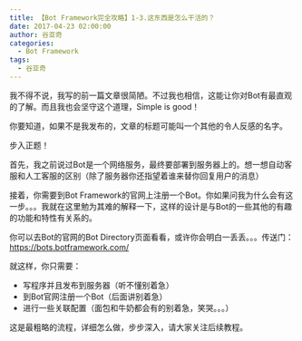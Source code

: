 ```yaml
---
title: 【Bot Framework完全攻略】1-3.这东西是怎么干活的？
date: 2017-04-23 02:00:00
author: 谷亚奇
categories:
  - Bot Framework
tags:
  - 谷亚奇
---
```


我不得不说，我写的前一篇文章很简陋。不过我也相信，这能让你对Bot有最直观的了解。而且我也会坚守这个道理，Simple is good！

你要知道，如果不是我发布的，文章的标题可能叫一个其他的令人反感的名字。

步入正题！

<!-- More -->

首先，我之前说过Bot是一个网络服务，最终要部署到服务器上的。想一想自动客服和人工客服的区别（除了服务器你还指望着谁来替你回复用户的消息）

接着，你需要到Bot Framework的官网上注册一个Bot。你如果问我为什么会有这一步。。。我就在这里勉为其难的解释一下，这样的设计是与Bot的一些其他的有趣的功能和特性有关系的。

你可以去Bot的官网的Bot Directory页面看看，或许你会明白一丢丢。。。传送门：https://bots.botframework.com/

就这样，你只需要：

- 写程序并且发布到服务器（听不懂别着急）
- 到Bot官网注册一个Bot（后面讲别着急）
- 进行一些关联配置（面包和牛奶都会有的别着急，笑哭。。。）

这是最粗略的流程，详细怎么做，步步深入，请大家关注后续教程。
